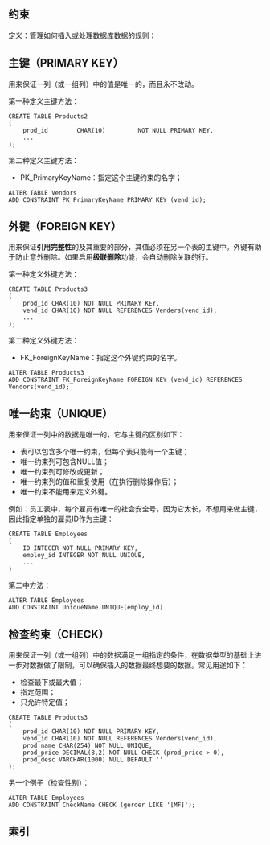 ## 约束

定义：管理如何插入或处理数据库数据的规则；

## 主键（PRIMARY KEY）

用来保证一列（或一组列）中的值是唯一的，而且永不改动。

第一种定义主键方法：

```
CREATE TABLE Products2
(
    prod_id        CHAR(10)         NOT NULL PRIMARY KEY,
    ...
);
```

第二种定义主键方法：

* PK\_PrimaryKeyName：指定这个主键约束的名字；

```
ALTER TABLE Vendors
ADD CONSTRAINT PK_PrimaryKeyName PRIMARY KEY (vend_id);
```

## 外键（FOREIGN KEY）

用来保证**引用完整性**的及其重要的部分，其值必须在另一个表的主键中。外键有助于防止意外删除。如果启用**级联删除**功能，会自动删除关联的行。

第一种定义外键方法：

```
CREATE TABLE Products3
(
    prod_id CHAR(10) NOT NULL PRIMARY KEY,
    vend_id CHAR(10) NOT NULL REFERENCES Venders(vend_id),
    ...
);
```

第二种定义外键方法：

* FK\_ForeignKeyName：指定这个外键约束的名字。

```
ALTER TABLE Products3
ADD CONSTRAINT FK_ForeignKeyName FOREIGN KEY (vend_id) REFERENCES Vendors(vend_id);
```

## 唯一约束（UNIQUE）

用来保证一列中的数据是唯一的，它与主键的区别如下：

* 表可以包含多个唯一约束，但每个表只能有一个主键；
* 唯一约束列可包含NULL值；
* 唯一约束列可修改或更新；
* 唯一约束列的值和重复使用（在执行删除操作后）；
* 唯一约束不能用来定义外键。

例如：员工表中，每个雇员有唯一的社会安全号，因为它太长，不想用来做主键，因此指定单独的雇员ID作为主键：

```
CREATE TABLE Employees
(
    ID INTEGER NOT NULL PRIMARY KEY,
    employ_id INTEGER NOT NULL UNIQUE,
    ...
)
```

第二中方法：

```
ALTER TABLE Employees
ADD CONSTRAINT UniqueName UNIQUE(employ_id)
```

## 检查约束（CHECK）

用来保证一列（或一组列）中的数据满足一组指定的条件，在数据类型的基础上进一步对数据做了限制，可以确保插入的数据最终想要的数据。常见用途如下：

* 检查最下或最大值；
* 指定范围；
* 只允许特定值；

```
CREATE TABLE Products3
(
    prod_id CHAR(10) NOT NULL PRIMARY KEY,
    vend_id CHAR(10) NOT NULL REFERENCES Venders(vend_id),
    prod_name CHAR(254) NOT NULL UNIQUE,
    prod_price DECIMAL(8,2) NOT NULL CHECK (prod_price > 0),
    prod_desc VARCHAR(1000) NULL DEFAULT ''
);
```

另一个例子（检查性别）：

```
ALTER TABLE Employees
ADD CONSTRAINT CheckName CHECK (gerder LIKE '[MF]');
```

## 索引





